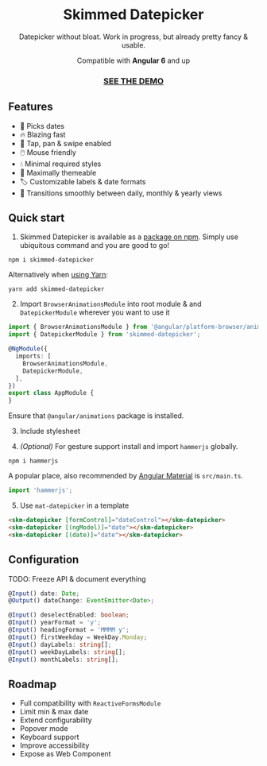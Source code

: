 <h1 align="center">Skimmed Datepicker</h1>
<p align="center">Datepicker without bloat. Work in progress, but already pretty fancy & usable.</p>
<p align="center">Compatible with <b>Angular 6</b> and up</p>

<h3 align="center"><a href="https://tomblachut.github.io/skimmed-datepicker/">SEE THE DEMO</a></h3>

## Features
* 📅 Picks dates
* 🔥 Blazing fast
* 📱 Tap, pan & swipe enabled
* 🖱️ Mouse friendly
* 💧 Minimal required styles
* 🎨 Maximally themeable
* 🏷️ Customizable labels & date formats
* 🔎 Transitions smoothly between daily, monthly & yearly views

## Quick start
1. Skimmed Datepicker is available as a [package on npm](https://www.npmjs.com/package/skimmed-datepicker). Simply use ubiquitous command and you are good to go!
```
npm i skimmed-datepicker
```
Alternatively when [using Yarn](https://yarnpkg.com/en/package/skimmed-datepicker):
```
yarn add skimmed-datepicker
```

2. Import `BrowserAnimationsModule` into root module & and `DatepickerModule` wherever you want to use it
```typescript
import { BrowserAnimationsModule } from '@angular/platform-browser/animations';
import { DatepickerModule } from 'skimmed-datepicker';

@NgModule({
  imports: [
    BrowserAnimationsModule,
    DatepickerModule,
  ],
})
export class AppModule {
}
```
Ensure that `@angular/animations` package is installed.

3. Include stylesheet

4. *(Optional)* For gesture support install and import `hammerjs` globally.
```
npm i hammerjs
```
A popular place, also recommended by [Angular Material](https://material.angular.io/guide/getting-started) is `src/main.ts`.
```typescript
import 'hammerjs';
```

5. Use `mat-datepicker` in a template
```html
<skm-datepicker [formControl]="dateControl"></skm-datepicker>
<skm-datepicker [(ngModel)]="date"></skm-datepicker>
<skm-datepicker [(date)]="date"></skm-datepicker>
```

## Configuration
TODO: Freeze API & document everything
```typescript
@Input() date: Date;
@Output() dateChange: EventEmitter<Date>;

@Input() deselectEnabled: boolean;
@Input() yearFormat = 'y';
@Input() headingFormat = 'MMMM y';
@Input() firstWeekday = WeekDay.Monday;
@Input() dayLabels: string[];
@Input() weekDayLabels: string[];
@Input() monthLabels: string[];
```

## Roadmap
* Full compatibility with `ReactiveFormsModule`
* Limit min & max date
* Extend configurability
* Popover mode
* Keyboard support
* Improve accessibility
* Expose as Web Component
